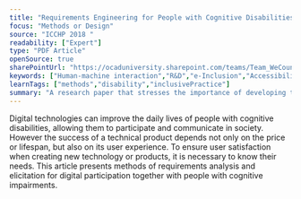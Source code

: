 ```yaml
---
title: "Requirements Engineering for People with Cognitive Disabilities: Exploring New Ways for Peer-Researchers and Developers to Cooperate"
focus: "Methods or Design"
source: "ICCHP 2018 "
readability: ["Expert"]
type: "PDF Article"
openSource: true
sharePointUrl: "https://ocaduniversity.sharepoint.com/teams/Team_WeCount/Shared%20Documents/Resources%20and%20Tools/Literature%20(curated)/Requirements%20Engineering%20for%20People%20with%20Cognitive%20Disabilities.pdf"
keywords: ["Human-machine interaction","R&D","e-Inclusion","Accessibility UCD","Cognitive disabilities"]
learnTags: ["methods","disability","inclusivePractice"]
summary: "A research paper that stresses the importance of developing the user experience for new digital technologies through collaboration with their users, who, in this case, are people with cognitive disabilities. "
---
```

Digital technologies can improve the daily lives of people with cognitive disabilities, allowing them to participate and communicate in society. However the success of a technical product depends not only on the price or lifespan, but also on its user experience. To ensure user satisfaction when creating new technology or products, it is necessary to know their needs. This article presents methods of requirements analysis and elicitation for digital participation together with people with cognitive impairments.
